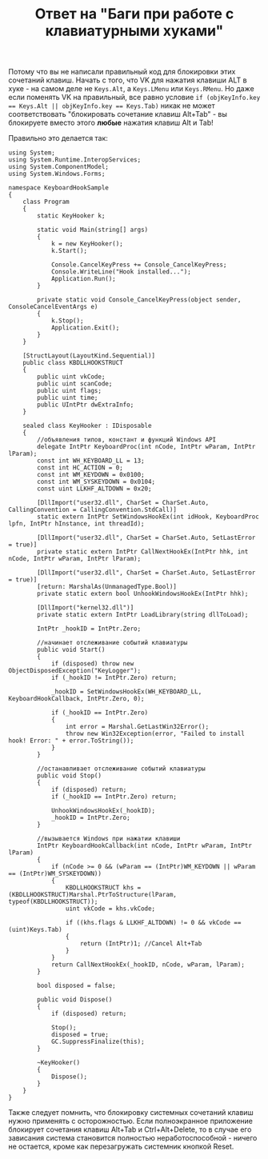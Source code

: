 ﻿---
title: "Ответ на \"Баги при работе с клавиатурными хуками\""
se.owner.user_id: 240512
se.owner.display_name: "MSDN.WhiteKnight"
se.owner.link: "https://ru.stackoverflow.com/users/240512/msdn-whiteknight"
se.answer_id: 1028145
se.question_id: 1027755
se.post_type: answer
se.score: 3
se.is_accepted: True
---
<p>Потому что вы не написали правильный код для блокировки этих сочетаний клавиш. Начать с того, что VK для нажатия клавиши ALT в хуке - на самом деле не <code>Keys.Alt</code>, а <code>Keys.LMenu</code> или <code>Keys.RMenu</code>. Но даже если поменять VK на правильный, все равно условие <code>if (objKeyInfo.key == Keys.Alt || objKeyInfo.key == Keys.Tab)</code> никак не может соответствовать "блокировать сочетание клавиш Alt+Tab" - вы блокируете вместо этого <strong>любые</strong> нажатия клавиш Alt и Tab!</p>

<p>Правильно это делается так: </p>

<pre><code>using System;
using System.Runtime.InteropServices;
using System.ComponentModel;
using System.Windows.Forms;

namespace KeyboardHookSample
{
    class Program
    {
        static KeyHooker k;

        static void Main(string[] args)
        {
            k = new KeyHooker();
            k.Start();

            Console.CancelKeyPress += Console_CancelKeyPress;
            Console.WriteLine("Hook installed...");
            Application.Run();
        }

        private static void Console_CancelKeyPress(object sender, ConsoleCancelEventArgs e)
        {
            k.Stop();
            Application.Exit();
        }
    }

    [StructLayout(LayoutKind.Sequential)]
    public class KBDLLHOOKSTRUCT
    {
        public uint vkCode;
        public uint scanCode;
        public uint flags;
        public uint time;
        public UIntPtr dwExtraInfo;
    }    

    sealed class KeyHooker : IDisposable 
    {
        //объявления типов, констант и функций Windows API
        delegate IntPtr KeyboardProc(int nCode, IntPtr wParam, IntPtr lParam);
        const int WH_KEYBOARD_LL = 13;
        const int HC_ACTION = 0;
        const int WM_KEYDOWN = 0x0100;
        const int WM_SYSKEYDOWN = 0x0104;        
        const uint LLKHF_ALTDOWN = 0x20;

        [DllImport("user32.dll", CharSet = CharSet.Auto, CallingConvention = CallingConvention.StdCall)]
        static extern IntPtr SetWindowsHookEx(int idHook, KeyboardProc lpfn, IntPtr hInstance, int threadId);

        [DllImport("user32.dll", CharSet = CharSet.Auto, SetLastError = true)]
        private static extern IntPtr CallNextHookEx(IntPtr hhk, int nCode, IntPtr wParam, IntPtr lParam);

        [DllImport("user32.dll", CharSet = CharSet.Auto, SetLastError = true)]
        [return: MarshalAs(UnmanagedType.Bool)]
        private static extern bool UnhookWindowsHookEx(IntPtr hhk);

        [DllImport("kernel32.dll")]
        private static extern IntPtr LoadLibrary(string dllToLoad);

        IntPtr _hookID = IntPtr.Zero;

        //начинает отслеживание событий клавиатуры
        public void Start()
        {
            if (disposed) throw new ObjectDisposedException("KeyLogger");
            if (_hookID != IntPtr.Zero) return;

            _hookID = SetWindowsHookEx(WH_KEYBOARD_LL, KeyboardHookCallback, IntPtr.Zero, 0);

            if (_hookID == IntPtr.Zero)
            {
                int error = Marshal.GetLastWin32Error();
                throw new Win32Exception(error, "Failed to install hook! Error: " + error.ToString());
            }
        }

        //останавливает отслеживание событий клавиатуры
        public void Stop()
        {
            if (disposed) return;
            if (_hookID == IntPtr.Zero) return;

            UnhookWindowsHookEx(_hookID);
            _hookID = IntPtr.Zero;
        }

        //вызывается Windows при нажатии клавиши
        IntPtr KeyboardHookCallback(int nCode, IntPtr wParam, IntPtr lParam)
        {
            if (nCode &gt;= 0 &amp;&amp; (wParam == (IntPtr)WM_KEYDOWN || wParam == (IntPtr)WM_SYSKEYDOWN))
            {    
                KBDLLHOOKSTRUCT khs = (KBDLLHOOKSTRUCT)Marshal.PtrToStructure(lParam, typeof(KBDLLHOOKSTRUCT));
                uint vkCode = khs.vkCode;                                

                if ((khs.flags &amp; LLKHF_ALTDOWN) != 0 &amp;&amp; vkCode == (uint)Keys.Tab)
                {                    
                    return (IntPtr)1; //Cancel Alt+Tab
                }
            }
            return CallNextHookEx(_hookID, nCode, wParam, lParam);
        }

        bool disposed = false;

        public void Dispose()
        {
            if (disposed) return;

            Stop();
            disposed = true;
            GC.SuppressFinalize(this);
        }

        ~KeyHooker()
        {
            Dispose();
        }
    }
}
</code></pre>

<p>Также следует помнить, что блокировку системных сочетаний клавиш нужно применять с осторожностью. Если полноэкранное приложение блокирует сочетания клавиш Alt+Tab и Ctrl+Alt+Delete, то в случае его зависания система становится полностью неработоспособной - ничего не остается, кроме как перезагружать системник кнопкой Reset. </p>
